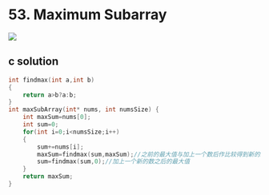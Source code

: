 # 53. Maximum Subarray
<img src="https://github.com/vampire1996/LeetCode/blob/master/Problems/1-100/53.MaximumSubarray/problem.png "/>

## c solution
```c
int findmax(int a,int b)
{
    return a>b?a:b;
}
int maxSubArray(int* nums, int numsSize) {
    int maxSum=nums[0];
    int sum=0;
    for(int i=0;i<numsSize;i++)
    {
        sum+=nums[i];
        maxSum=findmax(sum,maxSum);//之前的最大值与加上一个数后作比较得到新的最大值
        sum=findmax(sum,0);//加上一个新的数之后的最大值
    }
    return maxSum;
}
```
